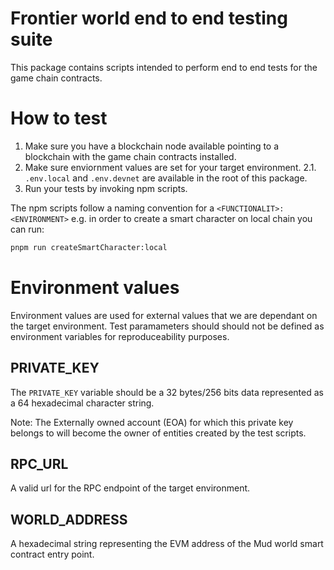 # Frontier world end to end testing suite

This package contains scripts intended to perform end to end tests for the game chain contracts. 


# How to test
1. Make sure you have a blockchain node available pointing to a blockchain with the game chain contracts installed.
2. Make sure enviornment values are set for your target environment.
2.1. `.env.local` and `.env.devnet` are available in the root of this package.
3. Run your tests by invoking npm scripts.


The npm scripts follow a naming convention for a `<FUNCTIONALIT>:<ENVIRONMENT>` e.g. in order to create a smart character on local chain you can run: 

```bash
pnpm run createSmartCharacter:local

```


# Environment values
Environment values are used for external values that we are dependant on the target environment. 
Test paramameters should should not be defined as environment variables for reproduceability purposes.
## PRIVATE_KEY
The `PRIVATE_KEY` variable should be a 32 bytes/256 bits data represented as a 64 hexadecimal character string.

Note: The Externally owned account (EOA) for which this private key belongs to will become the owner of entities created by the test scripts.
## RPC_URL

A valid url for the RPC endpoint of the target environment.

## WORLD_ADDRESS

A hexadecimal string representing the EVM address of the Mud world smart contract entry point.

